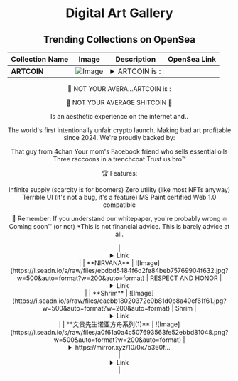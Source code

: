 <div align="center">

# Digital Art Gallery

## Trending Collections on OpenSea

| Collection Name                       | Image                                                                                     | Description                       | OpenSea Link                                                                                          |
|---------------------------------------|-------------------------------------------------------------------------------------------|-----------------------------------|--------------------------------------------------------------------------------------------------------|
| **ARTCOIN** | ![Image](https://i.seadn.io/s/raw/files/60ecee562e99ef146c98760991854e0b.png?w=500&auto=format?w=200&auto=format) | <details><summary>ARTCOIN is :

🚫 NOT YOUR AVERA...</summary>ARTCOIN is :

🚫 NOT YOUR AVERAGE SHITCOIN 🚫

Is an aesthetic experience on the internet and.. 

The world's first intentionally unfair crypto launch. Making bad art profitable since 2024.
We're proudly backed by:

That guy from 4chan
Your mom's Facebook friend who sells essential oils
Three raccoons in a trenchcoat
Trust us bro™️

🏆 Features:

Infinite supply (scarcity is for boomers)
Zero utility (like most NFTs anyway)
Terrible UI (it's not a bug, it's a feature)
MS Paint certified
Web 1.0 compatible

💎 Remember: If you understand our whitepaper, you're probably wrong
🔥 Coming soon™️ (or not)
*This is not financial advice. This is barely advice at all.
</details> | <details><summary>Link</summary>[ARTCOIN](https://opensea.io/collection/artcoin-3)</details> |
| **NIRVANA** | ![Image](https://i.seadn.io/s/raw/files/ebdbd5484f6d2fe84beb75769904f632.jpg?w=500&auto=format?w=200&auto=format) | RESPECT AND HONOR | <details><summary>Link</summary>[NIRVANA](https://opensea.io/collection/nirvana-58)</details> |
| **Shrim** | ![Image](https://i.seadn.io/s/raw/files/eaebb18020372e0b81d0b8a40ef61f61.jpg?w=500&auto=format?w=200&auto=format) | Shrim | <details><summary>Link</summary>[Shrim](https://opensea.io/collection/shrim)</details> |
| **文贵先生诺亚方舟系列(1)** | ![Image](https://i.seadn.io/s/raw/files/a0f61a0a4c507693563fe52ebbd81048.png?w=500&auto=format?w=200&auto=format) | <details><summary>https://mirror.xyz/10/0x7b360f...</summary>https://mirror.xyz/10/0x7b360f5c1fb7cde66e50be6d452b038fdf82be11</details> | <details><summary>Link</summary>[文贵先生诺亚方舟系列(1)](https://opensea.io/collection/wen-gui-xian-sheng-nuo-ya-fang-zhou-xi-lie-1)</details> |

</div>